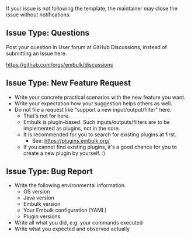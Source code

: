 If your issue is not following the template, the maintainer may close the issue without notifications.

Issue Type: Questions
----------------------
Post your question in User forum at GitHub Discussions, instead of submitting an Issue here.

https://github.com/orgs/embulk/discussions

Issue Type: New Feature Request
--------------------------------

* Write your concrete practical scenarios with the new feature you want.
* Write your expectation how your suggestion helps others as well.
* Do not file a request like "support a new input/output/filter" here.
  * That's not for here.
  * Embulk is plugin-based. Such inputs/outputs/filters are to be implemented as plugins, not in the core.
  * It is recommended for you to search for existing plugins at first.
    * See: https://plugins.embulk.org/
  * If you cannot find existing plugins, it's a good chance for you to create a new plugin by yourself. :)


Issue Type: Bug Report
-----------------------

* Write the following environmental information.
  * OS version
  * Java version
  * Embulk version
  * Your Embulk configuration (YAML)
  * Plugin versions
* Write all what you did, e.g. your commands executed
* Write what you expected and observed actually

